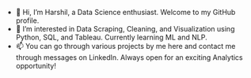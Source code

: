 - 👋 Hi, I’m Harshil, a Data Science enthusiast. Welcome to my GitHub profile.
- 👀 I’m interested in Data Scraping, Cleaning, and Visualization using Python, SQL, and Tableau. Currently learning ML and NLP.
- 📫 You can go through various projects by me here and contact me through messages on LinkedIn. Always open for an exciting Analytics opportunity!
<!---
coder-harshil/coder-harshil is a ✨ special ✨ repository because its `README.md` (this file) appears on your GitHub profile.
You can click the Preview link to take a look at your changes.
--->
